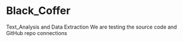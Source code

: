 # Black_Coffer
Text_Analysis and Data Extraction 
We are testing the source code and GitHub repo connections